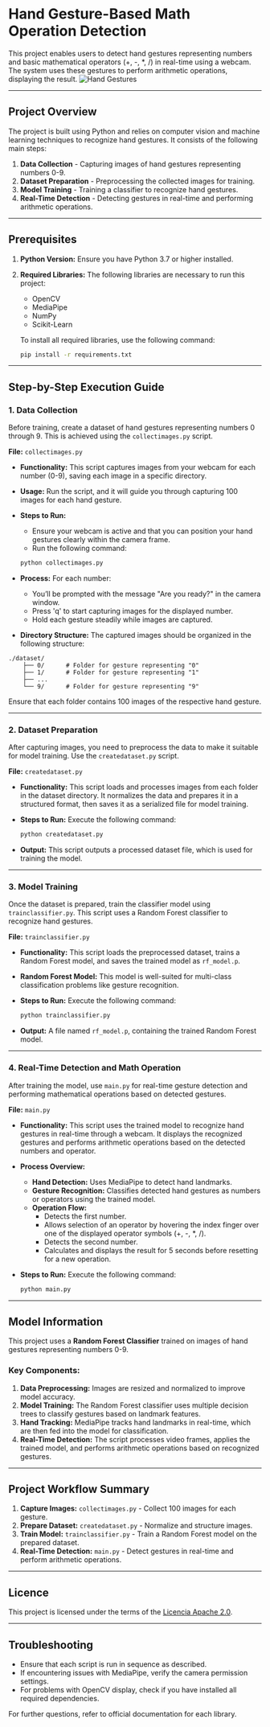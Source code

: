 
# Hand Gesture-Based Math Operation Detection

This project enables users to detect hand gestures representing numbers and basic mathematical operators (+, -, *, /) 
in real-time using a webcam. The system uses these gestures to perform arithmetic operations, displaying the result.
![Hand Gestures](image.jpg)

---

## Project Overview

The project is built using Python and relies on computer vision and machine learning techniques to recognize hand gestures. 
It consists of the following main steps:

1. **Data Collection** - Capturing images of hand gestures representing numbers 0-9.
2. **Dataset Preparation** - Preprocessing the collected images for training.
3. **Model Training** - Training a classifier to recognize hand gestures.
4. **Real-Time Detection** - Detecting gestures in real-time and performing arithmetic operations.

---

## Prerequisites

1. **Python Version:** Ensure you have Python 3.7 or higher installed.
2. **Required Libraries:** The following libraries are necessary to run this project:
   - OpenCV
   - MediaPipe
   - NumPy
   - Scikit-Learn

   To install all required libraries, use the following command:

   ```bash
   pip install -r requirements.txt
   ```

---

## Step-by-Step Execution Guide

### 1. Data Collection

Before training, create a dataset of hand gestures representing numbers 0 through 9. This is achieved using the `collectimages.py` script.

**File:** `collectimages.py`

- **Functionality:** This script captures images from your webcam for each number (0-9), saving each image in a specific directory.
- **Usage:** Run the script, and it will guide you through capturing 100 images for each hand gesture.
- **Steps to Run:**
  - Ensure your webcam is active and that you can position your hand gestures clearly within the camera frame.
  - Run the following command:

  ```bash
  python collectimages.py
  ```

- **Process:** For each number:
  - You’ll be prompted with the message "Are you ready?" in the camera window.
  - Press 'q' to start capturing images for the displayed number.
  - Hold each gesture steadily while images are captured.

- **Directory Structure:** The captured images should be organized in the following structure:

```
./dataset/
    ├── 0/      # Folder for gesture representing "0"
    ├── 1/      # Folder for gesture representing "1"
    ├── ...
    └── 9/      # Folder for gesture representing "9"
```

Ensure that each folder contains 100 images of the respective hand gesture.

---

### 2. Dataset Preparation

After capturing images, you need to preprocess the data to make it suitable for model training. Use the `createdataset.py` script.

**File:** `createdataset.py`

- **Functionality:** This script loads and processes images from each folder in the dataset directory. It normalizes the data and prepares it in a structured format, then saves it as a serialized file for model training.
- **Steps to Run:** Execute the following command:

  ```bash
  python createdataset.py
  ```

- **Output:** This script outputs a processed dataset file, which is used for training the model.

---

### 3. Model Training

Once the dataset is prepared, train the classifier model using `trainclassifier.py`. This script uses a Random Forest classifier to recognize hand gestures.

**File:** `trainclassifier.py`

- **Functionality:** This script loads the preprocessed dataset, trains a Random Forest model, and saves the trained model as `rf_model.p`.
- **Random Forest Model:** This model is well-suited for multi-class classification problems like gesture recognition.
- **Steps to Run:** Execute the following command:

  ```bash
  python trainclassifier.py
  ```

- **Output:** A file named `rf_model.p`, containing the trained Random Forest model.

---

### 4. Real-Time Detection and Math Operation

After training the model, use `main.py` for real-time gesture detection and performing mathematical operations based on detected gestures.

**File:** `main.py`

- **Functionality:** This script uses the trained model to recognize hand gestures in real-time through a webcam. It displays the recognized gestures and performs arithmetic operations based on the detected numbers and operator.
- **Process Overview:**
  - **Hand Detection:** Uses MediaPipe to detect hand landmarks.
  - **Gesture Recognition:** Classifies detected hand gestures as numbers or operators using the trained model.
  - **Operation Flow:**
      - Detects the first number.
      - Allows selection of an operator by hovering the index finger over one of the displayed operator symbols (+, -, *, /).
      - Detects the second number.
      - Calculates and displays the result for 5 seconds before resetting for a new operation.
- **Steps to Run:** Execute the following command:

  ```bash
  python main.py
  ```

---

## Model Information

This project uses a **Random Forest Classifier** trained on images of hand gestures representing numbers 0-9.

### Key Components:

1. **Data Preprocessing:** Images are resized and normalized to improve model accuracy.
2. **Model Training:** The Random Forest classifier uses multiple decision trees to classify gestures based on landmark features.
3. **Hand Tracking:** MediaPipe tracks hand landmarks in real-time, which are then fed into the model for classification.
4. **Real-Time Detection:** The script processes video frames, applies the trained model, and performs arithmetic operations based on recognized gestures.

---

## Project Workflow Summary

1. **Capture Images:** `collectimages.py` - Collect 100 images for each gesture.
2. **Prepare Dataset:** `createdataset.py` - Normalize and structure images.
3. **Train Model:** `trainclassifier.py` - Train a Random Forest model on the prepared dataset.
4. **Real-Time Detection:** `main.py` - Detect gestures in real-time and perform arithmetic operations.

---

## Licence

This project is licensed under the terms of the [Licencia Apache 2.0](LICENSE).

---

## Troubleshooting

- Ensure that each script is run in sequence as described.
- If encountering issues with MediaPipe, verify the camera permission settings.
- For problems with OpenCV display, check if you have installed all required dependencies.

For further questions, refer to official documentation for each library.
